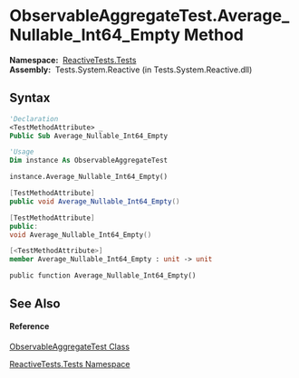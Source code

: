 # ObservableAggregateTest.Average\_Nullable\_Int64\_Empty Method

**Namespace:**  [ReactiveTests.Tests](ReactiveTests.Tests\ReactiveTests.Tests.md)  
**Assembly:**  Tests.System.Reactive (in Tests.System.Reactive.dll)

## Syntax

```vb
'Declaration
<TestMethodAttribute> _
Public Sub Average_Nullable_Int64_Empty
```

```vb
'Usage
Dim instance As ObservableAggregateTest

instance.Average_Nullable_Int64_Empty()
```

```csharp
[TestMethodAttribute]
public void Average_Nullable_Int64_Empty()
```

```c++
[TestMethodAttribute]
public:
void Average_Nullable_Int64_Empty()
```

```fsharp
[<TestMethodAttribute>]
member Average_Nullable_Int64_Empty : unit -> unit 
```

```jscript
public function Average_Nullable_Int64_Empty()
```

## See Also

#### Reference

[ObservableAggregateTest Class](ObservableAggregateTest\ObservableAggregateTest.md)

[ReactiveTests.Tests Namespace](ReactiveTests.Tests\ReactiveTests.Tests.md)




